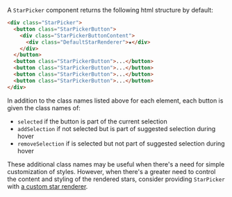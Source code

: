 A `StarPicker` component returns the following html structure by default:

```html
<div class="StarPicker">
  <button class="StarPickerButton">
    <div class="StarPickerButtonContent">
      <div class="DefaultStarRenderer">★</div>
    </div>
  </button>
  <button class="StarPickerButton">...</button>
  <button class="StarPickerButton">...</button>
  <button class="StarPickerButton">...</button>
  <button class="StarPickerButton">...</button>
</div>
```

In addition to the class names listed above for each element, each button is given the class names of:

- `selected` if the button is part of the current selection
- `addSelection` if not selected but is part of suggested selection during hover
- `removeSelection` if is selected but not part of suggested selection during hover

These additional class names may be useful when there's a need for simple customization of styles. However, when there's a greater need to control the content and styling of the rendered stars, consider providing `StarPicker` with <a href="#/Props/starRenderer">a custom star renderer</a>.
